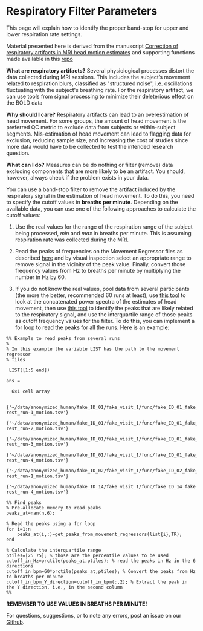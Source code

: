 # Respiratory Filter Parameters
 
This page will explain how to identify the proper band-stop for upper and lower respiration rate settings.

Material presented here is derived from the manuscript [Correction of respiratory artifacts in MRI head motion estimates](https://www.sciencedirect.com/science/article/pii/S1053811919309917) and supporting functions made available in this [repo](https://github.com/DCAN-Labs/movement_regressors_power_plots)

**What are respiratory artifacts?** Several physiological processes distort the data collected during MRI sessions. This includes the subject’s movement related to respiration blurs, classified as "structured noise", i.e. oscillations fluctuating with the subject's breathing rate. For the respiratory artifact, we can use tools from signal processing to minimize their deleterious effect on the BOLD data

**Why should I care?** Respiratory artifacts can lead to an overestimation of head movement. For some groups, the amount of head movement is the preferred QC metric to exclude data from subjects or within-subject segments. Mis-estimation of head movement can lead to flagging data for exclusion, reducing sample size, and increasing the cost of studies since more data would have to be collected to test the intended research question.

**What can I do?** Measures can be do nothing or filter (remove) data excluding components that are more likely to be an artifact. You should, however, always check if the problem exists in your data.

You can use a band-stop filter to remove the artifact induced by the respiratory signal in the estimation of head movement. To do this, you need to specify the cutoff values in **breaths per minute**. Depending on the available data, you can use one of the following approaches to calculate the cutoff values:

1. Use the real values for the range of the respiration range of the subject being processed, *min* and *max* in breaths per minute. This is assuming respiration rate was collected during the MRI. 

2. Read the peaks of frequencies on the Movement Regressor files as described [here](motion-regressor.md) and by visual inspection select an appropriate range to remove signal in the vicinity of the peak value. Finally, convert those frequency values from Hz to breaths per minute by multiplying the number in Hz by 60.

3. If you do not know the real values, pool data from several participants (the more the better, recommended 60 runs at least), use [this tool](https://github.com/DCAN-Labs/movement_regressors_power_plots/blob/master/01_to_run_cat_mov_reg_power.pdf) to look at the concatenated power spectra of the estimates of head movement, then use [this tool](https://github.com/DCAN-Labs/movement_regressors_power_plots/blob/master/03_to_run_get_peaks_from_movement_regressors.pdf) to identify the peaks that are likely related to the respiratory signal, and use the interquartile range of those peaks as cutoff frequency values for the filter. To do this, you can implement a for loop to read the peaks for all the runs. Here is an example:

```
%% Example to read peaks from several runs
%
% In this example the variable LIST has the path to the movement regressor
% files
 
 LIST([1:5 end])
 
ans =
 
  6×1 cell array
 
    {'~/data/anonymized_human/fake_ID_01/fake_visit_1/func/fake_ID_01_fake_visit_1_task-rest_run-1_motion.tsv'}
    {'~/data/anonymized_human/fake_ID_01/fake_visit_1/func/fake_ID_01_fake_visit_1_task-rest_run-2_motion.tsv'}
    {'~/data/anonymized_human/fake_ID_01/fake_visit_1/func/fake_ID_01_fake_visit_1_task-rest_run-3_motion.tsv'}
   {'~/data/anonymized_human/fake_ID_01/fake_visit_1/func/fake_ID_01_fake_visit_1_task-rest_run-4_motion.tsv'}
    {'~/data/anonymized_human/fake_ID_02/fake_visit_1/func/fake_ID_02_fake_visit_1_task-rest_run-1_motion.tsv'}
    {'~/data/anonymized_human/fake_ID_14/fake_visit_1/func/fake_ID_14_fake_visit_1_task-rest_run-4_motion.tsv'}
 
%% Find peaks
% Pre-allocate memory to read peaks
peaks_at=nan(n,6);
 
% Read the peaks using a for loop
for i=1:n
    peaks_at(i,:)=get_peaks_from_movement_regressors(list{i},TR);
end
 
% Calculate the interquartile range
ptiles=[25 75]; % those are the percentile values to be used
cutoff_in_Hz=prctile(peaks_at,ptiles); % read the peaks in Hz in the 6 directions
cutoff_in_bpm=60*prctile(peaks_at,ptiles); % Convert the peaks from Hz to breaths per minute
cutoff_in_bpm_Y_direction=cutoff_in_bpm(:,2); % Extract the peak in the Y direction, i.e., in the second column
%%
```

**REMEMBER TO USE VALUES IN BREATHS PER MINUTE!**


For questions, suggestions, or to note any errors, post an issue on our [Github](https://github.com/DCAN-Labs/cdni-brain/issues).